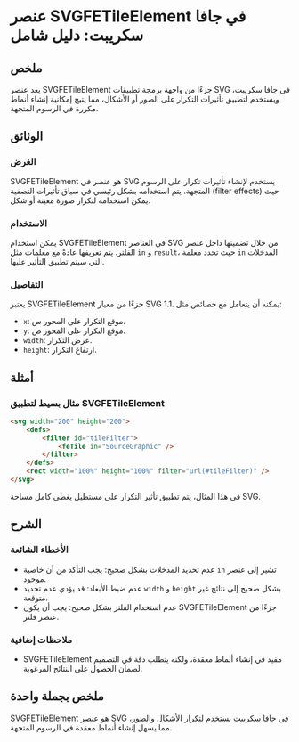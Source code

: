 <!--
Meta Description: # عنصر SVGFETileElement في جافا سكريبت: دليل شامل ## ملخص يعد عنصر SVGFETileElement جزءًا من واجهة برمجة تطبيقات SVG في جافا سكريبت، ويستخدم لتطبيق تأ...
Meta Keywords: svgfetileelement, svg, عنصر, التكرار, على
-->

# عنصر SVGFETileElement في جافا سكريبت: دليل شامل

## ملخص
يعد عنصر SVGFETileElement جزءًا من واجهة برمجة تطبيقات SVG في جافا سكريبت، ويستخدم لتطبيق تأثيرات التكرار على الصور أو الأشكال، مما يتيح إمكانية إنشاء أنماط مكررة في الرسوم المتجهة.

## الوثائق
### الغرض
SVGFETileElement هو عنصر في SVG يستخدم لإنشاء تأثيرات تكرار على الرسوم المتجهة. يتم استخدامه بشكل رئيسي في سياق تأثيرات التصفية (filter effects) حيث يمكن استخدامه لتكرار صورة معينة أو شكل.

### الاستخدام
يمكن استخدام SVGFETileElement في العناصر SVG من خلال تضمينها داخل عنصر الفلتر. يتم تعريفها عادةً مع معلمات مثل `in` و `result`، حيث تحدد معلمة `in` المدخلات التي سيتم تطبيق التأثير عليها.

### التفاصيل
يعتبر SVGFETileElement جزءًا من معيار SVG 1.1. يمكنه أن يتعامل مع خصائص مثل:
- `x`: موقع التكرار على المحور س.
- `y`: موقع التكرار على المحور ص.
- `width`: عرض التكرار.
- `height`: ارتفاع التكرار.

## أمثلة
### مثال بسيط لتطبيق SVGFETileElement
```html
<svg width="200" height="200">
    <defs>
        <filter id="tileFilter">
            <feTile in="SourceGraphic" />
        </filter>
    </defs>
    <rect width="100%" height="100%" filter="url(#tileFilter)" />
</svg>
```
في هذا المثال، يتم تطبيق تأثير التكرار على مستطيل يغطي كامل مساحة SVG.

## الشرح
### الأخطاء الشائعة
- عدم تحديد المدخلات بشكل صحيح: يجب التأكد من أن خاصية `in` تشير إلى عنصر موجود.
- عدم ضبط الأبعاد: قد يؤدي عدم تحديد `width` و `height` بشكل صحيح إلى نتائج غير متوقعة.
- عدم استخدام الفلتر بشكل صحيح: يجب أن يكون SVGFETileElement جزءًا من عنصر فلتر.

### ملاحظات إضافية
- SVGFETileElement مفيد في إنشاء أنماط معقدة، ولكنه يتطلب دقة في التصميم لضمان الحصول على النتائج المرغوبة.

## ملخص بجملة واحدة
SVGFETileElement هو عنصر SVG في جافا سكريبت يستخدم لتكرار الأشكال والصور، مما يسهل إنشاء أنماط معقدة في الرسوم المتجهة.